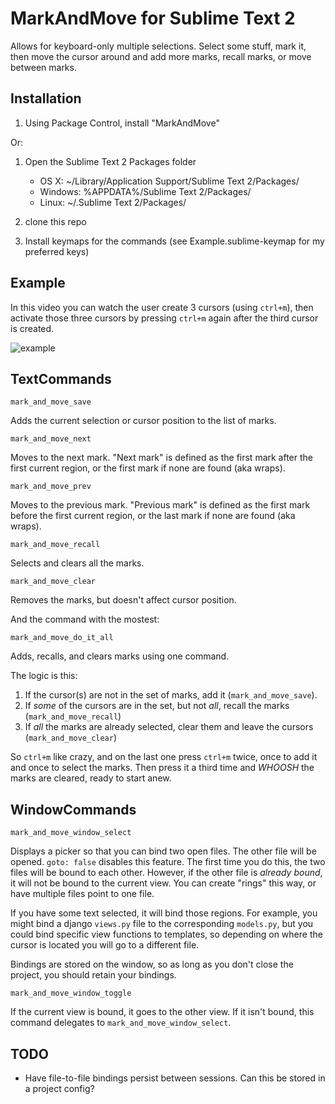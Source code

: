 MarkAndMove for Sublime Text 2
==================================

Allows for keyboard-only multiple selections.  Select some stuff, mark it, then move the cursor around and add more marks, recall marks, or move between marks.


Installation
------------

1. Using Package Control, install "MarkAndMove"

Or:

1. Open the Sublime Text 2 Packages folder

    - OS X: ~/Library/Application Support/Sublime Text 2/Packages/
    - Windows: %APPDATA%/Sublime Text 2/Packages/
    - Linux: ~/.Sublime Text 2/Packages/

2. clone this repo
3. Install keymaps for the commands (see Example.sublime-keymap for my preferred keys)

Example
-------

In this video you can watch the user create 3 cursors (using `ctrl+m`), then
activate those three cursors by pressing `ctrl+m` again after the third cursor
is created.

![example](https://f.cloud.github.com/assets/168193/295050/8ab0536c-9446-11e2-86cf-a99e02067ee9.gif)

TextCommands
------------

`mark_and_move_save`

Adds the current selection or cursor position to the list of marks.

`mark_and_move_next`

Moves to the next mark.  "Next mark" is defined as the first mark after the first current region, or the first mark if none are found (aka wraps).

`mark_and_move_prev`

Moves to the previous mark.  "Previous mark" is defined as the first mark before the first current region, or the last mark if none are found (aka wraps).

`mark_and_move_recall`

Selects and clears all the marks.

`mark_and_move_clear`

Removes the marks, but doesn't affect cursor position.

And the command with the mostest:

`mark_and_move_do_it_all`

Adds, recalls, and clears marks using one command.

The logic is this:

1. If the cursor(s) are not in the set of marks, add it (`mark_and_move_save`).
2. If *some* of the cursors are in the set, but not *all*, recall the marks (`mark_and_move_recall`)
3. If *all* the marks are already selected, clear them and leave the cursors (`mark_and_move_clear`)

So `ctrl+m` like crazy, and on the last one press `ctrl+m` twice, once to add it and once to select the marks.
Then press it a third time and *WHOOSH* the marks are cleared, ready to start anew.


WindowCommands
--------------

`mark_and_move_window_select`

Displays a picker so that you can bind two open files.  The other file will be opened. `goto: false` disables this feature.
The first time you do this, the two files will be bound to each other.  However, if the other file is *already bound*, it will not
be bound to the current view.  You can create "rings" this way, or have multiple files point to one file.

If you have some text selected, it will bind those regions. For example, you might bind a django `views.py` file to the corresponding `models.py`,
but you could bind specific view functions to templates, so depending on where the cursor is located you will go to a different file.

Bindings are stored on the window, so as long as you don't close the project, you should retain your bindings.

`mark_and_move_window_toggle`

If the current view is bound, it goes to the other view.  If it isn't bound, this command delegates to `mark_and_move_window_select`.

TODO
----

* Have file-to-file bindings persist between sessions.  Can this be stored in a project config?
